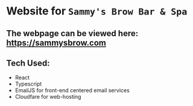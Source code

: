 # Website for `Sammy's Brow Bar & Spa`
## The webpage can be viewed here: <a href="https://sammysbrow.com" target="_blank">https://sammysbrow.com</a>

## Tech Used:
<ul>
  <li>React</li>
  <li>Typescript</li>
  <li>EmailJS for front-end centered email services</li>
  <li>Cloudfare for web-hosting</li> 
</ul>



